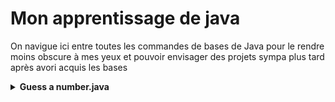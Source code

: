 # Mon apprentissage de java
On navigue ici entre toutes les commandes de bases de Java pour le rendre moins obscure à mes yeux et pouvoir envisager des projets sympa plus tard après avori acquis les bases

<details>
  <summary><b>Guess a number.java</b></summary>
  <br>
  <h3>But de l'exercice :</h3>
  <br>
  Créer un petit jeu dans le quel il faut deviner un nombre dont les consignes permettent de le dévelloper pas à pas
  <br>
  <h4> Etape 1 :</h4>
    <br>
    Créer une méthode qui demande un nombre à l'utlisateur :  Ce sera `askUser` qui contiendra un scanner pour l'input     dans la console :
    <br>
  <h4> Etape 2 :</h4>
    <br>
    Création d'une méthode didIWin qui prend en paramètre le nombre saisi par l'utilisateur pour pouvoir le comparer       au nombre à deviner
    <br>
  <h4> Etape 3 : </h4>
    <br>
    DidIwin retourne true si l'utilisateur à trouver le bon nombre, false sinon.
    <br>
    Dans la fonction qui gère le jeu, si didIwin retourne true alors on stop le jeu, sinon on redemande à l'utilsateur     un nombre
    <br>
  <h4> Etape 4 : </h4>
    <br>
    Demander un nombre à faire deviner à un autre utilisateur (le jeu se joue à deux maintenant) et la redemander tant     que le nombre donné n'est pas compris entre 0 et 50.
    <br>
    La fonction didIWin prendra donc en paramètre le nombre à faire deviner renseigné par le joueur
    <br>
  <h4> Etape 5 : </h4>
    <br>
    Afficher la range comme 0 < ? < 50 avant de demander de faire un guess
    <br>
    Tant que l'utlisateur n'a pas trouvé le bon nombre, alors on affiche le nombre de tentatives
    <br>
  <h4> Etape 6 : </h4>
    <br>
    Si le nombre proposé par l'utilisateur est plus petit que le nombre à deviner, alors on change la range minimale,      pareil pour la range maximale.
    <br>
    note : A ce stade, la range est modifiée à chaque input de l'utilisateur.
    <br>
    <p>Amélioration possible : si la range est comprise entre 12 et 50 et que l'utilisateur propose 10 alors on alerte que cette proposition est out of range</p>
</details>
